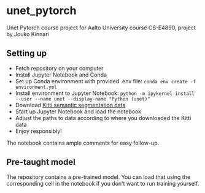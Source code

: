 # unet_pytorch
Unet Pytorch course project for Aalto University course CS-E4890, project by Jouko Kinnari
## Setting up
- Fetch repository on your computer
- Install Jupyter Notebook and Conda
- Set up Conda environment with provided .env file: `conda env create -f environment.yml`
- Install environment to Jupyter Notebook: `python -m ipykernel install --user --name unet --display-name "Python (unet)"`
- Download [Kitti semantic segmentation data](http://www.cvlibs.net/datasets/kitti/eval_semseg.php?benchmark=semantics2015)
- Start up Jupyter Notebook and load the notebook
- Adjust the paths to data according to where you downloaded the Kitti data
- Enjoy responsibly!

The notebook contains ample comments for easy follow-up.

## Pre-taught model
The repository contains a pre-trained model. You can load that using the corresponding cell in the notebook if you don't want to run training yourself.
